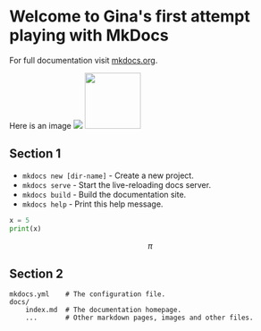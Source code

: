 # Welcome to Gina's first attempt playing with MkDocs

For full documentation visit [mkdocs.org](http://mkdocs.org).

Here is an image
![](http://www.spokanegolfshow.com/core/files/spokanegolfshow/uploads/images/WSU-Cougar-Head.gif)
<img src="http://www.spokanegolfshow.com/core/files/spokanegolfshow/uploads/images/WSU-Cougar-Head.gif" width="100">

## Section 1

* `mkdocs new [dir-name]` - Create a new project.
* `mkdocs serve` - Start the live-reloading docs server.
* `mkdocs build` - Build the documentation site.
* `mkdocs help` - Print this help message.

```python
x = 5
print(x)
```

$$\pi$$

## Section 2

    mkdocs.yml    # The configuration file.
    docs/
        index.md  # The documentation homepage.
        ...       # Other markdown pages, images and other files.
